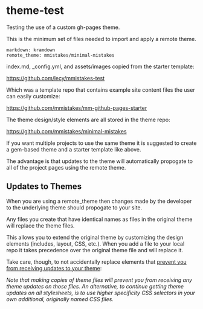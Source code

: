 # theme-test

Testing the use of a custom gh-pages theme. 

This is the minimum set of files needed to import and apply a remote theme. 

```
markdown: kramdown
remote_theme: mmistakes/minimal-mistakes
```

index.md, _config.yml, and assets/images copied from the starter template: 

https://github.com/lecy/mmistakes-test

Which was a template repo that contains example site content files the user can easily customize: 

https://github.com/mmistakes/mm-github-pages-starter

The theme design/style elements are all stored in the theme repo:

https://github.com/mmistakes/minimal-mistakes

If you want multiple projects to use the same theme it is suggested to create a gem-based theme and a starter template like above. 

The advantage is that updates to the theme will automatically propogate to all of the project pages using the remote theme. 

## Updates to Themes

When you are using a remote_theme then changes made by the developer to the underlying theme should propogate to your site. 

Any files you create that have identical names as files in the original theme will replace the theme files. 

This allows you to extend the original theme by customizing the design elements (includes, layout, CSS, etc.). When you add a file to your local repo it takes precedence over the original theme file and will replace it. 

Take care, though, to not accidentally replace elements that [prevent you from receiving updates to your theme](https://jekyllrb.com/docs/themes/): 

*Note that making copies of theme files will prevent you from receiving any theme updates on those files. An alternative, to continue getting theme updates on all stylesheets, is to use higher specificity CSS selectors in your own additional, originally named CSS files.*
